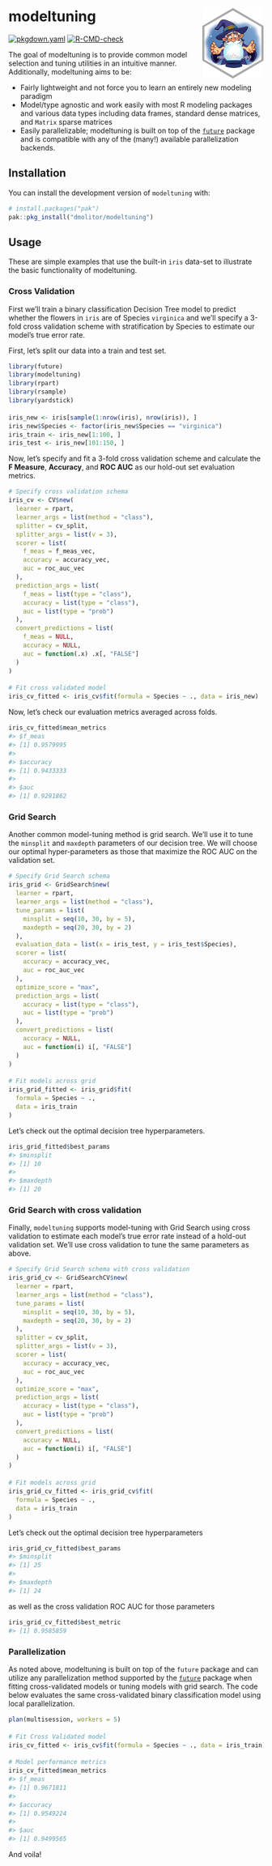 
<!-- README.md is generated from README.Rmd. Please edit that file -->

# modeltuning <img src='man/figures/logo-no-bg.png' align="right" height="140"/>

<!-- badges: start -->

[![pkgdown.yaml](https://github.com/dmolitor/modeltuning/actions/workflows/pkgdown.yaml/badge.svg)](https://github.com/dmolitor/modeltuning/actions/workflows/pkgdown.yaml)
[![R-CMD-check](https://github.com/dmolitor/modeltuning/actions/workflows/R-CMD-check.yaml/badge.svg)](https://github.com/dmolitor/modeltuning/actions/workflows/R-CMD-check.yaml)
<!-- badges: end -->

The goal of modeltuning is to provide common model selection and tuning
utilities in an intuitive manner. Additionally, modeltuning aims to be:

- Fairly lightweight and not force you to learn an entirely new modeling
  paradigm
- Model/type agnostic and work easily with most R modeling packages and
  various data types including data frames, standard dense matrices, and
  `Matrix` sparse matrices
- Easily parallelizable; modeltuning is built on top of the
  [`future`](https://future.futureverse.org/) package and is compatible
  with any of the (many!) available parallelization backends.

## Installation

You can install the development version of `modeltuning` with:

``` r
# install.packages("pak")
pak::pkg_install("dmolitor/modeltuning")
```

## Usage

These are simple examples that use the built-in `iris` data-set to
illustrate the basic functionality of modeltuning.

### Cross Validation

First we’ll train a binary classification Decision Tree model to predict
whether the flowers in `iris` are of Species `virginica` and we’ll
specify a 3-fold cross validation scheme with stratification by Species
to estimate our model’s true error rate.

First, let’s split our data into a train and test set.

``` r
library(future)
library(modeltuning)
library(rpart)
library(rsample)
library(yardstick)

iris_new <- iris[sample(1:nrow(iris), nrow(iris)), ]
iris_new$Species <- factor(iris_new$Species == "virginica")
iris_train <- iris_new[1:100, ]
iris_test <- iris_new[101:150, ]
```

Now, let’s specify and fit a 3-fold cross validation scheme and
calculate the **F Measure**, **Accuracy**, and **ROC AUC** as our
hold-out set evaluation metrics.

``` r
# Specify cross validation schema
iris_cv <- CV$new(
  learner = rpart,
  learner_args = list(method = "class"),
  splitter = cv_split,
  splitter_args = list(v = 3),
  scorer = list(
    f_meas = f_meas_vec,
    accuracy = accuracy_vec,
    auc = roc_auc_vec
  ), 
  prediction_args = list(
    f_meas = list(type = "class"),
    accuracy = list(type = "class"), 
    auc = list(type = "prob")
  ),
  convert_predictions = list(
    f_meas = NULL,
    accuracy = NULL,
    auc = function(.x) .x[, "FALSE"]
  )
)

# Fit cross validated model
iris_cv_fitted <- iris_cv$fit(formula = Species ~ ., data = iris_new)
```

Now, let’s check our evaluation metrics averaged across folds.

``` r
iris_cv_fitted$mean_metrics
#> $f_meas
#> [1] 0.9579995
#> 
#> $accuracy
#> [1] 0.9433333
#> 
#> $auc
#> [1] 0.9291862
```

### Grid Search

Another common model-tuning method is grid search. We’ll use it to tune
the `minsplit` and `maxdepth` parameters of our decision tree. We will
choose our optimal hyper-parameters as those that maximize the ROC AUC
on the validation set.

``` r
# Specify Grid Search schema
iris_grid <- GridSearch$new(
  learner = rpart,
  learner_args = list(method = "class"),
  tune_params = list(
    minsplit = seq(10, 30, by = 5),
    maxdepth = seq(20, 30, by = 2)
  ),
  evaluation_data = list(x = iris_test, y = iris_test$Species),
  scorer = list(
    accuracy = accuracy_vec,
    auc = roc_auc_vec
  ),
  optimize_score = "max",
  prediction_args = list(
    accuracy = list(type = "class"),
    auc = list(type = "prob")
  ),
  convert_predictions = list(
    accuracy = NULL,
    auc = function(i) i[, "FALSE"]
  )
)

# Fit models across grid
iris_grid_fitted <- iris_grid$fit(
  formula = Species ~ .,
  data = iris_train
)
```

Let’s check out the optimal decision tree hyperparameters.

``` r
iris_grid_fitted$best_params
#> $minsplit
#> [1] 10
#> 
#> $maxdepth
#> [1] 20
```

### Grid Search with cross validation

Finally, `modeltuning` supports model-tuning with Grid Search using
cross validation to estimate each model’s true error rate instead of a
hold-out validation set. We’ll use cross validation to tune the same
parameters as above.

``` r
# Specify Grid Search schema with cross validation
iris_grid_cv <- GridSearchCV$new(
  learner = rpart,
  learner_args = list(method = "class"),
  tune_params = list(
    minsplit = seq(10, 30, by = 5),
    maxdepth = seq(20, 30, by = 2)
  ),
  splitter = cv_split,
  splitter_args = list(v = 3),
  scorer = list(
    accuracy = accuracy_vec,
    auc = roc_auc_vec
  ),
  optimize_score = "max",
  prediction_args = list(
    accuracy = list(type = "class"),
    auc = list(type = "prob")
  ),
  convert_predictions = list(
    accuracy = NULL,
    auc = function(i) i[, "FALSE"]
  )
)

# Fit models across grid
iris_grid_cv_fitted <- iris_grid_cv$fit(
  formula = Species ~ .,
  data = iris_train
)
```

Let’s check out the optimal decision tree hyperparameters

``` r
iris_grid_cv_fitted$best_params
#> $minsplit
#> [1] 25
#> 
#> $maxdepth
#> [1] 24
```

as well as the cross validation ROC AUC for those parameters

``` r
iris_grid_cv_fitted$best_metric
#> [1] 0.9585859
```

### Parallelization

As noted above, modeltuning is built on top of the `future` package and
can utilize any parallelization method supported by the
[`future`](https://future.futureverse.org/) package when fitting
cross-validated models or tuning models with grid search. The code below
evaluates the same cross-validated binary classification model using
local parallelization.

``` r
plan(multisession, workers = 5)

# Fit Cross Validated model
iris_cv_fitted <- iris_cv$fit(formula = Species ~ ., data = iris_train)

# Model performance metrics
iris_cv_fitted$mean_metrics
#> $f_meas
#> [1] 0.9671811
#> 
#> $accuracy
#> [1] 0.9549224
#> 
#> $auc
#> [1] 0.9499565
```

And voila!

